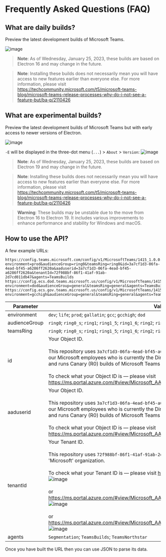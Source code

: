 # Frequently Asked Questions (FAQ)

## What are daily builds?

Preview the latest development builds of Microsoft Teams.

![image](https://user-images.githubusercontent.com/11600822/214683223-591d9551-2d4b-4cf5-9e2e-23aa4c1c81f9.png)

> **Note**:
> As of Wednesday, January 25, 2023, these builds are based on Electron 16 and may change in the future.

> **Note**:
> Installing these builds does not necessarily mean you will have access to new features earlier than everyone else.
> For more information, please visit https://techcommunity.microsoft.com/t5/microsoft-teams-blog/microsoft-teams-release-processes-why-do-i-not-see-a-feature-but/ba-p/2110426

## What are experimental builds?

Preview the latest development builds of Microsoft Teams but with early access to newer versions of Electron.

![image](https://user-images.githubusercontent.com/11600822/214683520-f252bb31-aa35-415d-9206-11a58b5411e8.png)

`-E` will be displayed in the three-dot menu (`...`) > `About` > `Version`:
![image](https://user-images.githubusercontent.com/11600822/214407512-dc371d4c-9711-4fa2-ba23-3ab410fd7c9f.png)

> **Note**:
> As of Wednesday, January 25, 2023, these builds are based on Electron 19 and may change in the future.

> **Note**:
> Installing these builds does not necessarily mean you will have access to new features earlier than everyone else.
> For more information, please visit https://techcommunity.microsoft.com/t5/microsoft-teams-blog/microsoft-teams-release-processes-why-do-i-not-see-a-feature-but/ba-p/2110426

> **Warning**:
> These builds may be unstable due to the move from Electron 16 to Electron 19.
> It includes various improvements to enhance performance and stability for Windows and macOS.

## How to use the API?

A few example URLs:
```
https://config.teams.microsoft.com/config/v1/MicrosoftTeams/1415_1.0.0.0?environment=prod&audienceGroup=ring0&teamsRing=ring0&id=3a7cf1d3-06fa-4ead-bf45-a6286ff2620a&aaduserid=3a7cf1d3-06fa-4ead-bf45-a6286ff2620a&tenantId=72f988bf-86f1-41af-91ab-2d7cd011db47&agents=TeamsBuilds
https://config.ecs.dod.teams.microsoft.us/config/v1/MicrosoftTeams/1415_1.0.0.0?environment=dod&audienceGroup=general&teamsRing=general&agents=TeamsBuilds
https://config.ecs.gov.teams.microsoft.us/config/v1/MicrosoftTeams/1415_1.0.0.0?environment=gcchigh&audienceGroup=general&teamsRing=general&agents=TeamsBuilds
```

| Parameter | Value |
| --------- | ----- |
| environment | `dev`; `life`; `prod`; `gallatin`; `gcc`; `gcchigh`; `dod` |
| audienceGroup | `ring0`; `ring0_s`; `ring1`; `ring1_5`; `ring1_6`; `ring2`; `ring3`; `ring3_6`; `ring3_9`; `general`; `general_gcc` |
| teamsRing | `ring0`; `ring0_s`; `ring1`; `ring1_5`; `ring1_6`; `ring2`; `ring3`; `ring3_6`; `ring3_9`; `general`; `general_gcc` |
| id | Your Object ID. <br> <br> This repository uses `3a7cf1d3-06fa-4ead-bf45-a6286ff2620a` which is the Object ID for one of our Microsoft employees who is currently the Director of Product Marketing for Microsoft 365 and runs Canary (R0) builds of Microsoft Teams and other Microsoft 365 apps on a daily basis. <br> <br> To check what your Object ID is — please visit https://ms.portal.azure.com/#view/Microsoft_AAD_IAM/ActiveDirectoryMenuBlade/~/Overview |
| aaduserid | Your Object ID. <br> <br> This repository uses `3a7cf1d3-06fa-4ead-bf45-a6286ff2620a` which is the Object ID for one of our Microsoft employees who is currently the Director of Product Marketing for Microsoft 365 and runs Canary (R0) builds of Microsoft Teams and other Microsoft 365 apps on a daily basis. <br> <br> To check what your Object ID is — please visit https://ms.portal.azure.com/#view/Microsoft_AAD_IAM/ActiveDirectoryMenuBlade/~/Overview|
| tenantId | Your Tenant ID. <br> <br> This repository uses `72f988bf-86f1-41af-91ab-2d7cd011db47` which is the Tenant ID for the 'Microsoft' organization. <br> <br> To check what your Tenant ID is — please visit https://ms.portal.azure.com/#settings/directory: ![image](https://user-images.githubusercontent.com/11600822/214391221-69674575-e51a-4f63-bc42-5ee43234fdd7.png) <br> <br> or https://ms.portal.azure.com/#view/Microsoft_AAD_IAM/ActiveDirectoryMenuBlade/~/Overview: ![image](https://user-images.githubusercontent.com/11600822/214384895-7bc55699-13bc-459c-90ce-d7d8b8912b2f.png) <br> <br> or https://ms.portal.azure.com/#view/Microsoft_AAD_IAM/ActiveDirectoryMenuBlade/~/Properties: ![image](https://user-images.githubusercontent.com/11600822/214386052-b4a31d94-7a64-4d11-b8be-083ec2c9c1ab.png) |
| agents | `Segmentation`; `TeamsBuilds`; `TeamsNorthstar` |

Once you have built the URL then you can use JSON to parse its data.
